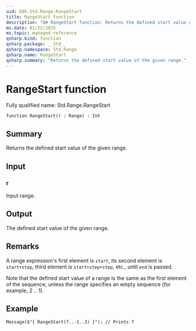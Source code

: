```yaml
---
uid: Qdk.Std.Range.RangeStart
title: RangeStart function
description: "Q# RangeStart function: Returns the defined start value of the given range."
ms.date: 01/22/2025
ms.topic: managed-reference
qsharp.kind: function
qsharp.package: __Std__
qsharp.namespace: Std.Range
qsharp.name: RangeStart
qsharp.summary: "Returns the defined start value of the given range."
---
```


# RangeStart function

Fully qualified name: Std.Range.RangeStart

```qsharp
function RangeStart(r : Range) : Int
```

## Summary
Returns the defined start value of the given range.

## Input
### r
Input range.

## Output
The defined start value of the given range.

## Remarks
A range expression's first element is `start`,
its second element is `start+step`, third element is `start+step+step`, etc.,
until `end` is passed.

Note that the defined start value of a range is the same as the first element of the sequence,
unless the range specifies an empty sequence (for example, 2 .. 1).

## Example
```qsharp
Message($"{ RangeStart(7..-1..3) }"); // Prints 7
```
